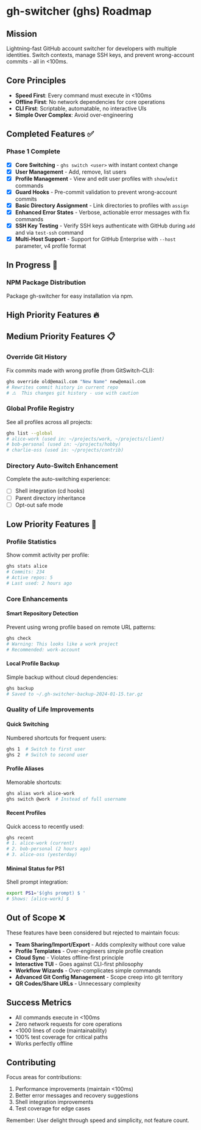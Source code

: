 # gh-switcher (ghs) Roadmap

## Mission
Lightning-fast GitHub account switcher for developers with multiple identities. Switch contexts, manage SSH keys, and prevent wrong-account commits - all in <100ms.

## Core Principles
- **Speed First**: Every command must execute in <100ms
- **Offline First**: No network dependencies for core operations
- **CLI First**: Scriptable, automatable, no interactive UIs
- **Simple Over Complex**: Avoid over-engineering

## Completed Features ✅

### Phase 1 Complete
- [x] **Core Switching** - `ghs switch <user>` with instant context change
- [x] **User Management** - Add, remove, list users
- [x] **Profile Management** - View and edit user profiles with `show`/`edit` commands
- [x] **Guard Hooks** - Pre-commit validation to prevent wrong-account commits
- [x] **Basic Directory Assignment** - Link directories to profiles with `assign`
- [x] **Enhanced Error States** - Verbose, actionable error messages with fix commands
- [x] **SSH Key Testing** - Verify SSH keys authenticate with GitHub during `add` and via `test-ssh` command
- [x] **Multi-Host Support** - Support for GitHub Enterprise with `--host` parameter, v4 profile format

## In Progress 🚧

### NPM Package Distribution
Package gh-switcher for easy installation via npm.

## High Priority Features 🔥

## Medium Priority Features 📋

### Override Git History
Fix commits made with wrong profile (from GitSwitch-CLI):
```bash
ghs override old@email.com "New Name" new@email.com
# Rewrites commit history in current repo
# ⚠️  This changes git history - use with caution
```

### Global Profile Registry
See all profiles across all projects:
```bash
ghs list --global
# alice-work (used in: ~/projects/work, ~/projects/client)
# bob-personal (used in: ~/projects/hobby)
# charlie-oss (used in: ~/projects/contrib)
```

### Directory Auto-Switch Enhancement
Complete the auto-switching experience:
- [ ] Shell integration (cd hooks)
- [ ] Parent directory inheritance
- [ ] Opt-out safe mode

## Low Priority Features 💭

### Profile Statistics
Show commit activity per profile:
```bash
ghs stats alice
# Commits: 234
# Active repos: 5
# Last used: 2 hours ago
```

### Core Enhancements

#### Smart Repository Detection
Prevent using wrong profile based on remote URL patterns:
```bash
ghs check
# Warning: This looks like a work project
# Recommended: work-account
```

#### Local Profile Backup
Simple backup without cloud dependencies:
```bash
ghs backup
# Saved to ~/.gh-switcher-backup-2024-01-15.tar.gz
```


### Quality of Life Improvements

#### Quick Switching
Numbered shortcuts for frequent users:
```bash
ghs 1  # Switch to first user
ghs 2  # Switch to second user
```

#### Profile Aliases
Memorable shortcuts:
```bash
ghs alias work alice-work
ghs switch @work  # Instead of full username
```

#### Recent Profiles
Quick access to recently used:
```bash
ghs recent
# 1. alice-work (current)
# 2. bob-personal (2 hours ago)
# 3. alice-oss (yesterday)
```

#### Minimal Status for PS1
Shell prompt integration:
```bash
export PS1='$(ghs prompt) $ '
# Shows: [alice-work] $ 
```


## Out of Scope ❌

These features have been considered but rejected to maintain focus:

- **Team Sharing/Import/Export** - Adds complexity without core value
- **Profile Templates** - Over-engineers simple profile creation  
- **Cloud Sync** - Violates offline-first principle
- **Interactive TUI** - Goes against CLI-first philosophy
- **Workflow Wizards** - Over-complicates simple commands
- **Advanced Git Config Management** - Scope creep into git territory
- **QR Codes/Share URLs** - Unnecessary complexity

## Success Metrics

- All commands execute in <100ms
- Zero network requests for core operations
- <1000 lines of code (maintainability)
- 100% test coverage for critical paths
- Works perfectly offline

## Contributing

Focus areas for contributions:
1. Performance improvements (maintain <100ms)
2. Better error messages and recovery suggestions
3. Shell integration improvements
4. Test coverage for edge cases

Remember: User delight through speed and simplicity, not feature count.